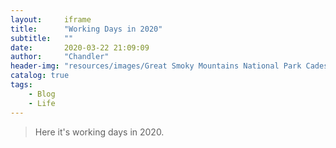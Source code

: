 ```yaml
---
layout:     iframe
title:      "Working Days in 2020"
subtitle:   ""
date:       2020-03-22 21:09:09
author:     "Chandler"
header-img: "resources/images/Great Smoky Mountains National Park Cades Cove.jpg"
catalog: true
tags:
    - Blog
    - Life
---
```


> Here it's working days in 2020.
 

